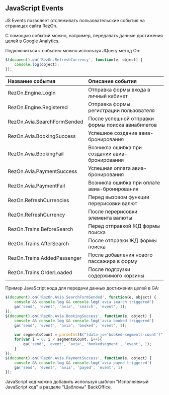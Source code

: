 ## JavaScript Events

JS Events позволяет отслеживать пользовательские события на страницах сайта RezOn.

С помощью событий можно, например, передавать данные достижения целей в Google Analytics.

Подключиться к событию можно используя JQuery метод On:

```javascript
$(document).on('RezOn.RefreshCurrency', function(e, object) {
    console.log(object);
});
```

| Название события | Описание события |
| :--- | :--- |
| RezOn.Engine.LogIn | Отправка формы входа в личный кабинет |
| RezOn.Engine.Registered | Отправка формы регистрации пользователя |
| RezOn.Avia.SearchFormSended | После успешной отправки формы поиска авиабилетов |
| RezOn.Avia.BookingSuccess | Успешное создание авиа-бронирования |
| RezOn.Avia.BookingFail | Возникла ошибка при создании авиа-бронирования |
| RezOn.Avia.PaymentSuccess | Успешная оплата авиа-бронирования |
| RezOn.Avia.PaymentFail | Возникла ошибка при оплате авиа-бронирования |
| RezOn.RefreshCurrencies | Перед вызовом функции перерисовки валют |
| RezOn.RefreshCurrency | После перерисовки элемента валюты |
| RezOn.Trains.BeforeSearch | Перед отправкой ЖД формы поиска |
| RezOn.Trains.AfterSearch | После отправки ЖД формы поиска |
| RezOn.Trains.AddedPassenger | После добавления нового пассажира в форму |
| RezOn.Trains.OrderLoaded | После подгрузки содержимого корзины |



Пример JavaScript кода для передачи данных достижения целей в GA:

```javascript
$(document).on('RezOn.Avia.SearchFormSended', function(e, object) {
	console && console.log && console.log('avia search triggered')
	ga('send', 'event', 'avia', 'search', 'event', 1);
});
$(document).on('RezOn.Avia.BookingSuccess', function(e, object) {
	console && console.log && console.log('avia booked triggered')
	ga('send', 'event', 'avia', 'booked', 'event', 1);
	
	var segmentsCount = parseInt($("[data-js='booked-segments-count']").val() || "0");
	for(var i = 0; i < segmentsCount; i++){
		ga('send', 'event', 'avia', 'bookedsegment', 'event', 1);
	}
});
$(document).on('RezOn.Avia.PaymentSuccess', function(e, object) {
	console && console.log && console.log('avia payed triggered')
	ga('send', 'event', 'avia', 'payed', 'event', 1)
});
```

JavaScript код можно добавить используя шаблон "Исполняемый JavaScript код" в разделе "Шаблоны" BackOffice.

